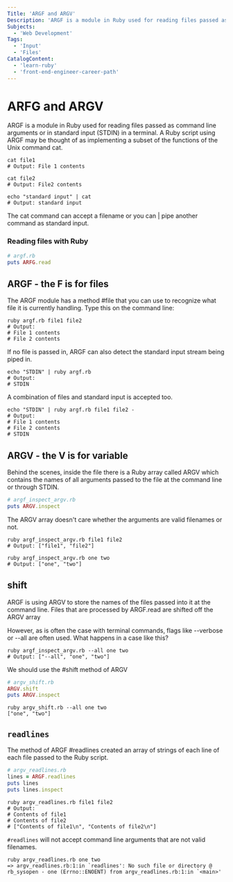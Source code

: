 ```yaml
---
Title: 'ARGF and ARGV'
Description: 'ARGF is a module in Ruby used for reading files passed as command line arguments or in standard input (STDIN) in a terminal. A Ruby script using ARGF may be thought of as implementing a subset of the functions of the Unix command `cat`.'
Subjects:
  - 'Web Development'
Tags:
  - 'Input'
  - 'Files'
CatalogContent:
  - 'learn-ruby'
  - 'front-end-engineer-career-path'
---
```


ARFG and ARGV
=============

ARGF is a module in Ruby used for reading files passed as command line arguments or in standard input (STDIN) in a terminal. A Ruby script using ARGF may be thought of as implementing a subset of the functions of the Unix command cat.

```shell
cat file1
# Output: File 1 contents

cat file2
# Output: File2 contents

echo "standard input" | cat
# Output: standard input
```
The cat command can accept a filename or you can | pipe another command as standard input.

### Reading files with Ruby

```ruby
# argf.rb
puts ARFG.read
```

## ARGF - the F is for files
The ARGF module has a method #file that you can use to recognize what file it is currently handling. Type this on the command line:
```shell
ruby argf.rb file1 file2
# Output:
# File 1 contents
# File 2 contents
```

If no file is passed in, ARGF can also detect the standard input stream being piped in.
```shell
echo "STDIN" | ruby argf.rb
# Output:
# STDIN
```

A combination of files and standard input is accepted too.
```shell
echo "STDIN" | ruby argf.rb file1 file2 -
# Output:
# File 1 contents
# File 2 contents
# STDIN
```

## ARGV - the V is for variable
Behind the scenes, inside the file there is a Ruby array called ARGV which contains the names of all arguments passed to the file at the command line or through STDIN.

```ruby
# argf_inspect_argv.rb
puts ARGV.inspect
```

The ARGV array doesn't care whether the arguments are valid filenames or not.
```shell
ruby argf_inspect_argv.rb file1 file2
# Output: ["file1", "file2"]

ruby argf_inspect_argv.rb one two
# Output: ["one", "two"]
```

## shift
ARGF is using ARGV to store the names of the files passed into it at the command line.
Files that are processed by ARGF.read are shifted off the ARGV array

However, as is often the case with terminal commands, flags like --verbose or --all are often used.
What happens in a case like this?
```shell
ruby argf_inspect_argv.rb --all one two
# Output: ["--all", "one", "two"]
```

We should use the #shift method of ARGV
```ruby
# argv_shift.rb
ARGV.shift
puts ARGV.inspect
```

```shell
ruby argv_shift.rb --all one two
["one", "two"]
```

## `readlines`

The method of ARGF #readlines created an array of strings of each line of each file passed to the Ruby script.

```ruby
# argv_readlines.rb
lines = ARGF.readlines
puts lines
puts lines.inspect
```

```shell
ruby argv_readlines.rb file1 file2
# Output:
# Contents of file1
# Contents of file2
# ["Contents of file1\n", "Contents of file2\n"]
```

`#readlines` will not accept command line arguments that are not valid filenames.

```shell
ruby argv_readlines.rb one two
=> argv_readlines.rb:1:in `readlines': No such file or directory @ rb_sysopen - one (Errno::ENOENT) from argv_readlines.rb:1:in `<main>'
```
